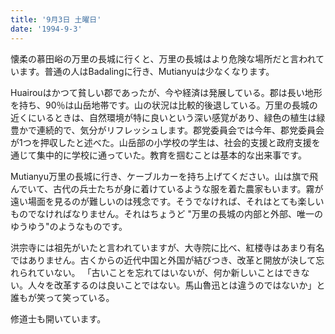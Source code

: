```yaml
---
title: '9月3日 土曜日'
date: '1994-9-3'
---
```


懐柔の慕田峪の万里の長城に行くと、万里の長城はより危険な場所だと言われています。普通の人はBadalingに行き、Mutianyuは少なくなります。

Huairouはかつて貧しい郡であったが、今や経済は発展している。郡は長い地形を持ち、90％は山岳地帯です。山の状況は比較的後退している。万里の長城の近くにいるときは、自然環境が特に良いという深い感覚があり、緑色の植生は緑豊かで連続的で、気分がリフレッシュします。郡党委員会では今年、郡党委員会が1つを押収したと述べた。山岳部の小学校の学生は、社会的支援と政府支援を通じて集中的に学校に通っていた。教育を掴むことは基本的な出来事です。

Mutianyu万里の長城に行き、ケーブルカーを持ち上げてください。山は旗で飛んでいて、古代の兵士たちが身に着けているような服を着た農家もいます。霧が遠い場面を見るのが難しいのは残念です。そうでなければ、それはとても楽しいものでなければなりません。それはちょうど "万里の長城の内部と外部、唯一のゆうゆう"のようなものです。

洪宗寺には祖先がいたと言われていますが、大寺院に比べ、紅楼寺はあまり有名ではありません。古くからの近代中国と外国が結びつき、改革と開放が決して忘れられていない。 「古いことを忘れてはいないが、何か新しいことはできない。人々を改革するのは良いことではない。馬山魯迅とは違うのではないか」と誰もが笑って笑っている。

修道士も開いています。

